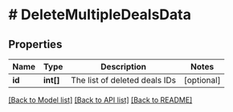 # # DeleteMultipleDealsData

## Properties

Name | Type | Description | Notes
------------ | ------------- | ------------- | -------------
**id** | **int[]** | The list of deleted deals IDs | [optional]

[[Back to Model list]](../README.md#documentation-for-models) [[Back to API list]](../README.md#documentation-for-api-endpoints) [[Back to README]](../README.md)
